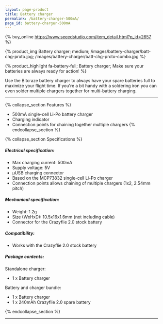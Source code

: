 ```yaml
---
layout: page-product
title: Battery charger
permalink: /battery-charger-500mA/
page_id: battery-charger-500mA
---
```


{% buy_online https://www.seeedstudio.com/item_detail.html?p_id=2657 %}

{% product_img Battery charger; medium;
/images/battery-charger/batt-chg-proto.jpg;
/images/battery-charger/batt-chg-proto-combo.jpg
%}

{% product_highlight
fa-battery-full;
Battery charger;
Make sure your batteries are always ready for action!
%}

Use the Bitcraze battery charger to always have your spare batteries full
to maximize your flight time. If you're a bit handy with a soldering iron you
can even solder multiple chargers together for multi-battery charging.

---

{% collapse_section Features %}
* 500mA single-cell Li-Po battery charger
* Charging indicator
* Connection points for chaining together multiple chargers
{% endcollapse_section %}

{% collapse_section Specifications %}
##### Electrical specification:

* Max charging current: 500mA
* Supply voltage: 5V
* &mu;USB charging connector
* Based on the MCP73832 single-cell Li-Po charger
* Connection points allows chaining of multiple chargers (1x2, 2.54mm pitch)

##### Mechanical specification:

* Weight: 1.2g
* Size (WxHxD): 10.5x16x1.6mm (not including cable)
* Connector for the Crazyflie 2.0 stock battery

##### Compatibility:

* Works with the Crazyflie 2.0 stock battery

##### Package contents:

Standalone charger:

* 1 x Battery charger

Battery and charger bundle:

* 1 x Battery charger
* 1 x 240mAh Crazyflie 2.0 spare battery

{% endcollapse_section %}

---
